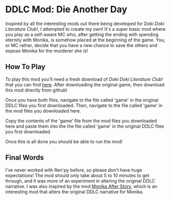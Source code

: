 # DDLC Mod: Die Another Day
Inspired by all the interesting mods out there being developed for *Doki Doki Literature Club!*, I attempted to create my own!
It's a super basic mod where you play as a self-aware MC who, after getting the ending with spending eternity with Monika, is somehow placed at the beginning of the game. You, or MC rather, decide that you have a new chance to save the others and expose Monika for the murderer she is!

## How To Play
To play this mod you'll need a fresh download of *Doki Doki Literature Club!* that you can find [here](https://ddlc.moe/ "DDLC").
After downloading the original game, then download this mod directly from github!

Once you have both files, navigate to the file called 'game' in the original DDLC files you first downloaded. Then, navigate to the file called 'game' in the mod files you downloaded here.

Copy the contents of the 'game' file from the mod files you downloaded here and paste them into the the file called 'game' in the original DDLC files you first downloaded. 

Once this is all done you should be able to run the mod!

## Final Words
I've never worked with Ren'py before, so please don't have huge expectations! The mod should only take about 5 to 10 minutes to get through, and it was more of an experiment in altering the original DDLC narrative. I was also inspired by the mod [Monika After Story](http://www.monikaafterstory.com/), which is an interesting mod that alters the original DDLC narrative for Monika.
